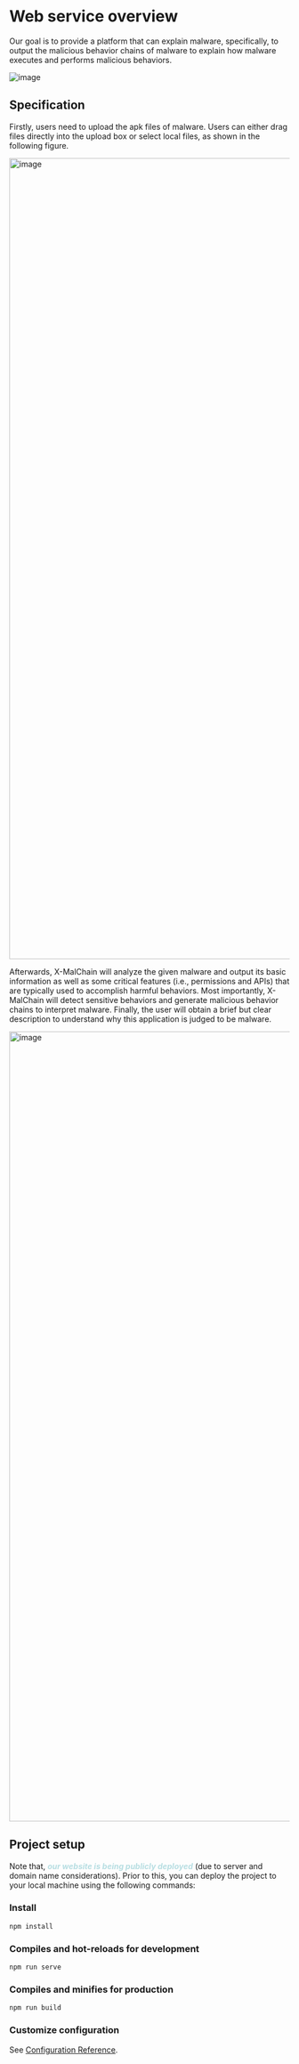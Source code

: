 # Web service overview
Our goal is to provide a platform that can explain malware, specifically, to output the malicious behavior chains of malware to explain how malware executes and performs malicious behaviors.

![image](https://github.com/X-MalChain/projects/assets/141179257/3526469e-1526-4702-8df1-aea4716c4620)

## Specification
Firstly, users need to upload the apk files of malware. Users can either drag files directly into the upload box or select local files, as shown in the following figure.

<img width="1440" alt="image" src="https://github.com/X-MalChain/projects/assets/141179257/c39c9295-e09b-44d5-b449-26fb8e21ace6">

Afterwards, X-MalChain will analyze the given malware and output its basic information as well as some critical features (i.e., permissions and APIs) that are typically used to accomplish harmful behaviors. Most importantly, X-MalChain will detect sensitive behaviors and generate malicious behavior chains to interpret malware. Finally, the user will obtain a brief but clear description to understand why this application is judged to be malware.

<img width="1420" alt="image" src="https://github.com/X-MalChain/projects/assets/141179257/1d489798-d311-4c3f-b267-c390e02a3266">


## Project setup
Note that, <font color=#b7dee2>_**our website is being publicly deployed**_</font> (due to server and domain name considerations). Prior to this, you can deploy the project to your local machine using the following commands:
### Install
```
npm install
```

### Compiles and hot-reloads for development
```
npm run serve
```

### Compiles and minifies for production
```
npm run build
```

### Customize configuration
See [Configuration Reference](https://cli.vuejs.org/config/).
